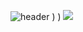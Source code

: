 ![header](https://capsule-render.vercel.app/api?type=waving&color=timeAuto&height=300&section=header&text=WELCOME&desc=JIHYEON's%20Github&fontSize=90&fontAlignY=25&descAlignY=40)
)
)
 <a href="클릭시 이동할 링크" target="_blank"><img src="https://img.shields.io/badge/black?style=flat-square&logo=Instagram&logoColor=white"/></a>
